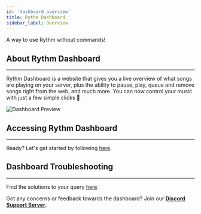 ```yaml
---
id: 'dashboard_overview'
title: Rythm Dashboard
sidebar_label: Overview
---
```

A way to use Rythm without commands!

## About Rythm Dashboard
---
Rythm Dashboard is a website that gives you a live overview of what songs are playing on your server, plus the ability to pause, play, queue and remove songs right from the web, and much more. You can now control your music with just a few simple clicks 🎉

![Dashboard Preview](/img/docs/dashboard/db-preview.png)

## Accessing Rythm Dashboard
---
Ready? Let's get started by following [here](/dashboard_usage).

## Dashboard Troubleshooting
---
Find the solutions to your query [here](/dashboard_troubleshooting).

Got any concerns or feedback towards the dashboard? Join our [**Discord Support Server**](https://rythm.fm/support).
